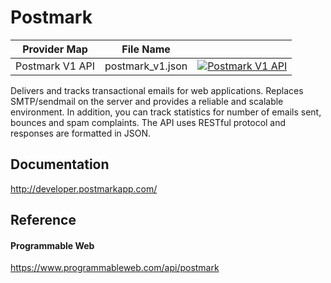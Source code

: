 # Postmark

| Provider Map    | File Name        |                                                                                                                                                                                                                                       |
|-----------------|------------------|---------------------------------------------------------------------------------------------------------------------------------------------------------------------------------------------------------------------------------------|
| Postmark V1 API | postmark_v1.json | [![Postmark V1 API](https://d233zlhvpze22y.cloudfront.net/github/AddBitScoopXSmall.png)](https://bitscoop.com/maps/create?source=https://raw.githubusercontent.com/bitscooplabs/provider-maps/master/postmark/postmark_v1.json) |

Delivers and tracks transactional emails for web applications. Replaces SMTP/sendmail on the server and provides a reliable and scalable environment. In addition, you can track statistics for number of emails sent, bounces and spam complaints. The API uses RESTful protocol and responses are formatted in JSON.

## Documentation
http://developer.postmarkapp.com/

## Reference

#### Programmable Web
https://www.programmableweb.com/api/postmark


